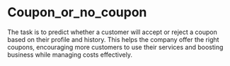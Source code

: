 # Coupon_or_no_coupon
The task is to predict whether a customer will accept or reject a coupon based on their profile and history. This helps the company offer the right coupons, encouraging more customers to use their services and boosting business while managing costs effectively.
